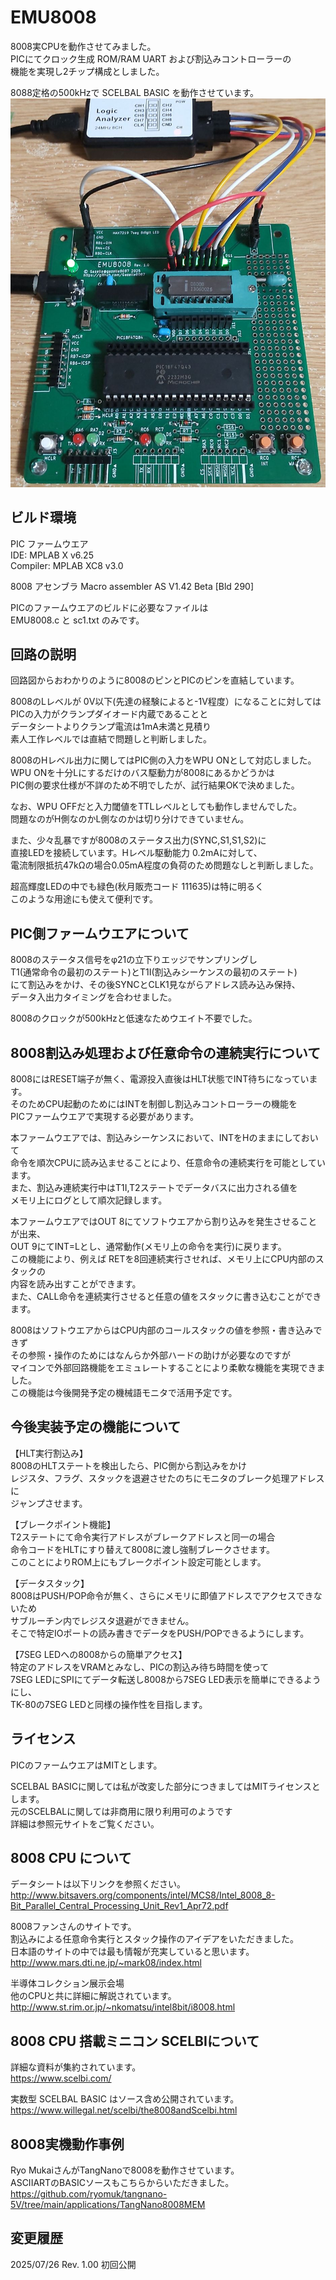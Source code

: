 # EMU8008

8008実CPUを動作させてみました。  
PICにてクロック生成 ROM/RAM UART および割込みコントローラーの  
機能を実現し2チップ構成としました。  

8088定格の500kHzで SCELBAL BASIC を動作させています。
![外観](https://github.com/Gazelle8087/EMU8008/blob/main/EMU8008%E9%83%A8%E5%93%81%E5%AE%9F%E8%A3%85%E4%BE%8B.jpg)
## ビルド環境
PIC ファームウエア  
IDE: MPLAB X v6.25  
Compiler: MPLAB XC8 v3.0  

8008 アセンブラ
Macro assembler  AS V1.42 Beta [Bld 290]  

PICのファームウエアのビルドに必要なファイルは  
EMU8008.c と sc1.txt のみです。

## 回路の説明

回路図からおわかりのように8008のピンとPICのピンを直結しています。  

8008のLレベルが 0V以下(先達の経験によると-1V程度）になることに対しては  
PICの入力がクランプダイオード内蔵であることと  
データシートよりクランプ電流は1mA未満と見積り  
素人工作レベルでは直結で問題しと判断しました。  

8008のHレベル出力に関してはPIC側の入力をWPU ONとして対応しました。  
WPU ONを十分Lにするだけのバス駆動力が8008にあるかどうかは  
PIC側の要求仕様が不詳のため不明でしたが、試行結果OKで決めました。  
  
なお、WPU OFFだと入力閾値をTTLレベルとしても動作しませんでした。  
問題なのがH側なのかL側なのかは切り分けできていません。

また、少々乱暴ですが8008のステータス出力(SYNC,S1,S1,S2)に  
直接LEDを接続しています。Hレベル駆動能力 0.2mAに対して、  
電流制限抵抗47kΩの場合0.05mA程度の負荷のため問題なしと判断しました。  

超高輝度LEDの中でも緑色(秋月販売コード 111635)は特に明るく  
このような用途にも使えて便利です。  

## PIC側ファームウエアについて

8008のステータス信号をφ21の立下りエッジでサンプリングし  
T1(通常命令の最初のステート)とT1I(割込みシーケンスの最初のステート)  
にて割込みをかけ、その後SYNCとCLK1見ながらアドレス読み込み保持、  
データ入出力タイミングを合わせました。  

8008のクロックが500kHzと低速なためウエイト不要でした。  

## 8008割込み処理および任意命令の連続実行について

8008にはRESET端子が無く、電源投入直後はHLT状態でINT待ちになっています。  
そのためCPU起動のためにはINTを制御し割込みコントローラーの機能を  
PICファームウエアで実現する必要があります。  

本ファームウエアでは、割込みシーケンスにおいて、INTをHのままにしておいて  
命令を順次CPUに読み込ませることにより、任意命令の連続実行を可能としています。  
また、割込み連続実行中はT1I,T2ステートでデータバスに出力される値を  
メモリ上にログとして順次記録します。  

本ファームウエアではOUT 8にてソフトウエアから割り込みを発生させることが出来、  
OUT 9にてINT=Lとし、通常動作(メモリ上の命令を実行)に戻ります。  
この機能により、例えば RETを8回連続実行させれば、メモリ上にCPU内部のスタックの  
内容を読み出すことができます。  
また、CALL命令を連続実行させると任意の値をスタックに書き込むことができます。  

8008はソフトウエアからはCPU内部のコールスタックの値を参照・書き込みできず  
その参照・操作のためにはなんらか外部ハードの助けが必要なのですが  
マイコンで外部回路機能をエミュレートすることにより柔軟な機能を実現できました。  
この機能は今後開発予定の機械語モニタで活用予定です。  

## 今後実装予定の機能について

【HLT実行割込み】  
8008のHLTステートを検出したら、PIC側から割込みをかけ  
レジスタ、フラグ、スタックを退避させたのちにモニタのブレーク処理アドレスに  
ジャンプさせます。  

【ブレークポイント機能】  
T2ステートにて命令実行アドレスがブレークアドレスと同一の場合  
命令コードをHLTにすり替えて8008に渡し強制ブレークさせます。  
このことによりROM上にもブレークポイント設定可能とします。  

【データスタック】  
8008はPUSH/POP命令が無く、さらにメモリに即値アドレスでアクセスできないため  
サブルーチン内でレジスタ退避ができません。  
そこで特定IOポートの読み書きでデータをPUSH/POPできるようにします。  

【7SEG LEDへの8008からの簡単アクセス】  
特定のアドレスをVRAMとみなし、PICの割込み待ち時間を使って  
7SEG LEDにSPIにてデータ転送し8008から7SEG LED表示を簡単にできるようにし、  
TK-80の7SEG LEDと同様の操作性を目指します。  

## ライセンス

PICのファームウエアはMITとします。

SCELBAL BASICに関しては私が改変した部分につきましてはMITライセンスとします。  
元のSCELBALに関しては非商用に限り利用可のようです  
詳細は参照元サイトをご覧ください。  

## 8008 CPU について

データシートは以下リンクを参照ください。  
http://www.bitsavers.org/components/intel/MCS8/Intel_8008_8-Bit_Parallel_Central_Processing_Unit_Rev1_Apr72.pdf

8008ファンさんのサイトです。  
割込みによる任意命令実行とスタック操作のアイデアをいただきました。  
日本語のサイトの中では最も情報が充実していると思います。  
http://www.mars.dti.ne.jp/~mark08/index.html

半導体コレクション展示会場  
他のCPUと共に詳細に解説されています。  
http://www.st.rim.or.jp/~nkomatsu/intel8bit/i8008.html

## 8008 CPU 搭載ミニコン SCELBIについて

詳細な資料が集約されています。  
https://www.scelbi.com/

実数型 SCELBAL BASIC はソース含め公開されています。  
https://www.willegal.net/scelbi/the8008andScelbi.html

## 8008実機動作事例

Ryo MukaiさんがTangNanoで8008を動作させています。  
ASCIIARTのBASICソースもこちらからいただきました。  
https://github.com/ryomuk/tangnano-5V/tree/main/applications/TangNano8008MEM

## 変更履歴
2025/07/26 Rev. 1.00 初回公開  

